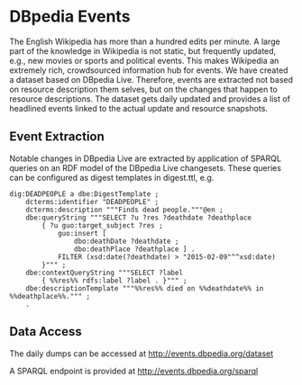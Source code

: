 # DBpedia Events

The English Wikipedia has more than a hundred edits per minute. A large part of the knowledge in Wikipedia is not static, but frequently updated, e.g., new movies or sports and political events. This makes Wikipedia an extremely rich, crowdsourced information hub for events. We have created a dataset based on DBpedia Live. Therefore, events are extracted not based on resource description them selves, but on the changes that happen to resource descriptions. The dataset gets daily updated and provides a list of headlined events linked to the actual update and resource snapshots.

## Event Extraction

Notable changes in DBpedia Live are extracted by application of SPARQL queries on an RDF model of the DBpedia Live changesets.
These queries can be configured as digest templates in digest.ttl, e.g.

    dig:DEADPEOPLE a dbe:DigestTemplate ;
        dcterms:identifier "DEADPEOPLE" ;
        dcterms:description """Finds dead people."""@en ;
        dbe:queryString """SELECT ?u ?res ?deathdate ?deathplace
            { ?u guo:target_subject ?res ;
                guo:insert [
                    dbo:deathDate ?deathdate ;
                    dbo:deathPlace ?deathplace ] .
                FILTER (xsd:date(?deathdate) > "2015-02-09"^^xsd:date)
            }""" ;
        dbe:contextQueryString """SELECT ?label
            { %%res%% rdfs:label ?label . }""" ;
        dbe:descriptionTemplate """%%res%% died on %%deathdate%% in %%deathplace%%.""" ;
        .


## Data Access

The daily dumps can be accessed at http://events.dbpedia.org/dataset

A SPARQL endpoint is provided at http://events.dbpedia.org/sparql